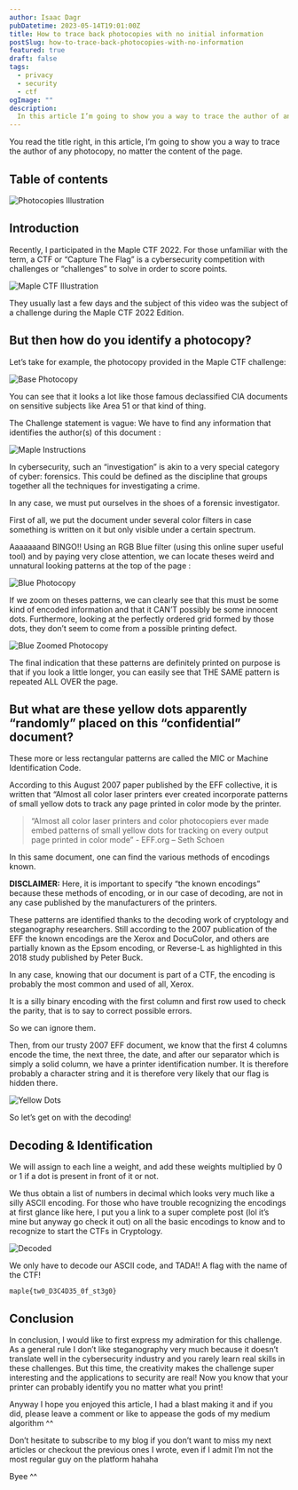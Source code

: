 ```yaml
---
author: Isaac Dagr
pubDatetime: 2023-05-14T19:01:00Z
title: How to trace back photocopies with no initial information
postSlug: how-to-trace-back-photocopies-with-no-information
featured: true
draft: false
tags:
  - privacy
  - security
  - ctf
ogImage: ""
description:
  In this article I’m going to show you a way to trace the author of any photocopy, no matter the content of the page.
---
```


You read the title right, in this article, I’m going to show you a way to trace the author of any photocopy, no matter the content of the page.

## Table of contents

![Photocopies Illustration](https://blog.dagrcorp.com/assets/how-to-trace-back-photocopies-with-no-information/1.jpg)


## Introduction

Recently, I participated in the Maple CTF 2022. For those unfamiliar with the term, a CTF or “Capture The Flag” is a cybersecurity competition with challenges or “challenges” to solve in order to score points.

![Maple CTF Illustration](https://blog.dagrcorp.com/assets/how-to-trace-back-photocopies-with-no-information/2.png)

They usually last a few days and the subject of this video was the subject of a challenge during the Maple CTF 2022 Edition.

## But then how do you identify a photocopy?

Let’s take for example, the photocopy provided in the Maple CTF challenge: 

![Base Photocopy](https://blog.dagrcorp.com/assets/how-to-trace-back-photocopies-with-no-information/3.jpeg)

You can see that it looks a lot like those famous declassified CIA documents on sensitive subjects like Area 51 or that kind of thing.

The Challenge statement is vague: We have to find any information that identifies the author(s) of this document : 

![Maple Instructions](https://blog.dagrcorp.com/assets/how-to-trace-back-photocopies-with-no-information/4.jpeg)

In cybersecurity, such an “investigation” is akin to a very special category of cyber: forensics. This could be defined as the discipline that groups together all the techniques for investigating a crime.

In any case, we must put ourselves in the shoes of a forensic investigator.

First of all, we put the document under several color filters in case something is written on it but only visible under a certain spectrum.

Aaaaaaand BINGO!! Using an RGB Blue filter (using this online super useful tool) and by paying very close attention, we can locate theses weird and unnatural looking patterns at the top of the page :

![Blue Photocopy](https://blog.dagrcorp.com/assets/how-to-trace-back-photocopies-with-no-information/5.jpeg)

If we zoom on theses patterns, we can clearly see that this must be some kind of encoded information and that it CAN’T possibly be some innocent dots. Furthermore, looking at the perfectly ordered grid formed by those dots, they don’t seem to come from a possible printing defect.

![Blue Zoomed Photocopy](https://blog.dagrcorp.com/assets/how-to-trace-back-photocopies-with-no-information/6.png)

The final indication that these patterns are definitely printed on purpose is that if you look a little longer, you can easily see that THE SAME pattern is repeated ALL OVER the page.

## But what are these yellow dots apparently “randomly” placed on this “confidential” document?

These more or less rectangular patterns are called the MIC or Machine Identification Code.

According to this August 2007 paper published by the EFF collective, it is written that “Almost all color laser printers ever created incorporate patterns of small yellow dots to track any page printed in color mode by the printer.

> “Almost all color laser printers and color photocopiers ever made embed patterns of small yellow dots for tracking on every output page printed in color mode” - EFF.org – Seth Schoen

In this same document, one can find the various methods of encodings known.

**DISCLAIMER:**  Here, it is important to specify “the known encodings” because these methods of encoding, or in our case of decoding, are not in any case published by the manufacturers of the printers.

These patterns are identified thanks to the decoding work of cryptology and steganography researchers. Still according to the 2007 publication of the EFF the known encodings are the Xerox and DocuColor, and others are partially known as the Epsom encoding, or Reverse-L as highlighted in this 2018 study published by Peter Buck.

In any case, knowing that our document is part of a CTF, the encoding is probably the most common and used of all, Xerox.

It is a silly binary encoding with the first column and first row used to check the parity, that is to say to correct possible errors.

So we can ignore them.

Then, from our trusty 2007 EFF document, we know that the first 4 columns encode the time, the next three, the date, and after our separator which is simply a solid column, we have a printer identification number. It is therefore probably a character string and it is therefore very likely that our flag is hidden there.

![Yellow Dots](https://blog.dagrcorp.com/assets/how-to-trace-back-photocopies-with-no-information/7.png)

So let’s get on with the decoding!

## Decoding & Identification

We will assign to each line a weight, and add these weights multiplied by 0 or 1 if a dot is present in front of it or not.

We thus obtain a list of numbers in decimal which looks very much like a silly ASCII encoding. For those who have trouble recognizing the encodings at first glance like here, I put you a link to a super complete post (lol it’s mine but anyway go check it out) on all the basic encodings to know and to recognize to start the CTFs in Cryptology.

![Decoded](https://blog.dagrcorp.com/assets/how-to-trace-back-photocopies-with-no-information/8.png)

We only have to decode our ASCII code, and TADA!! A flag with the name of the CTF!

```
maple{tw0_D3C4D35_0f_st3g0}
```

## Conclusion

In conclusion, I would like to first express my admiration for this challenge. As a general rule I don’t like steganography very much because it doesn’t translate well in the cybersecurity industry and you rarely learn real skills in these challenges. But this time, the creativity makes the challenge super interesting and the applications to security are real! Now you know that your printer can probably identify you no matter what you print!

Anyway I hope you enjoyed this article, I had a blast making it and if you did, please leave a comment or like to appease the gods of my medium algorithm ^^

Don’t hesitate to subscribe to my blog if you don’t want to miss my next articles or checkout the previous ones I wrote, even if I admit I’m not the most regular guy on the platform hahaha

Byee ^^